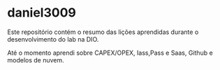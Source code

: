 # daniel3009
Este repositório contém o resumo das lições aprendidas durante o desenvolvimento do lab na DIO.


Até o momento aprendi sobre CAPEX/OPEX, Iass,Pass e Saas, Github e modelos de nuvem.
